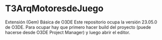 # T3ArqMotoresdeJuego
Extensión (Gem) Básica de O3DE
Este repositorio ocupa la versión 23.05.0 de O3DE.
Para ocupar hay que primero hacer build del proyecto (puede hacerse desde O3DE Project Manager) y luego abrir el editor.
